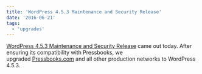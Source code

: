 ```yaml
---
title: 'WordPress 4.5.3 Maintenance and Security Release'
date: '2016-06-21'
tags:
  - 'upgrades'
---
```


[WordPress 4.5.3 Maintenance and Security Release](https://wordpress.org/news/2016/06/wordpress-4-5-3/) came
out today. After ensuring its compatibility with Pressbooks, we
upgraded [Pressbooks.com](https://pressbooks.com/) and all other production networks to
WordPress 4.5.3.
